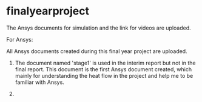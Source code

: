 # finalyearproject

The Ansys documents for simulation and the link for videos are uploaded.

For Ansys:  

All Ansys documents created during this final year project are uploaded. 

1. The document named 'stage1' is used in the interim report but not in the final report. This document is the first Ansys document created, which mainly for understanding the heat flow in the project and help me to be familiar with Ansys.

2. 
